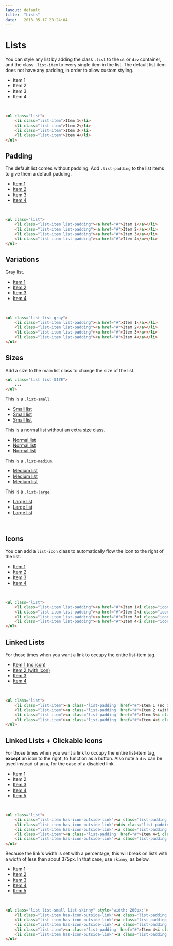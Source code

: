 ```yaml
---
layout: default
title:  "Lists"
date:   2013-05-17 23:24:04
---
```


Lists
=====

You can style any list by adding the class `.list` to the `ul` or `div` container, and the class `.list-item` to every single item in the list. The default list item does not have any padding, in order to allow custom styling.

<ul class="list">
	<li class="list-item">Item 1</li>
	<li class="list-item">Item 2</li>
	<li class="list-item">Item 3</li>
	<li class="list-item">Item 4</li>
</ul>
<br />

~~~html
<ul class="list">
	<li class="list-item">Item 1</li>
	<li class="list-item">Item 2</li>
	<li class="list-item">Item 3</li>
	<li class="list-item">Item 4</li>
</ul>
~~~

Padding
-------

The default list comes without padding. Add `.list-padding` to the list items to give them a default padding.

<ul class="list">
	<li class="list-item list-padding"><a href="#">Item 1</a></li>
	<li class="list-item list-padding"><a href="#">Item 2</a></li>
	<li class="list-item list-padding"><a href="#">Item 3</a></li>
	<li class="list-item list-padding"><a href="#">Item 4</a></li>
</ul>
<br />

~~~html
<ul class="list">
	<li class="list-item list-padding"><a href="#">Item 1</a></li>
	<li class="list-item list-padding"><a href="#">Item 2</a></li>
	<li class="list-item list-padding"><a href="#">Item 3</a></li>
	<li class="list-item list-padding"><a href="#">Item 4</a></li>
</ul>
~~~

Variations
----------

Gray list.

<ul class="list list-gray">
	<li class="list-item list-padding"><a href="#">Item 1</a></li>
	<li class="list-item list-padding"><a href="#">Item 2</a></li>
	<li class="list-item list-padding"><a href="#">Item 3</a></li>
	<li class="list-item list-padding"><a href="#">Item 4</a></li>
</ul>
<br />

~~~html
<ul class="list list-gray">
	<li class="list-item list-padding"><a href="#">Item 1</a></li>
	<li class="list-item list-padding"><a href="#">Item 2</a></li>
	<li class="list-item list-padding"><a href="#">Item 3</a></li>
	<li class="list-item list-padding"><a href="#">Item 4</a></li>
</ul>
~~~

Sizes
-----

Add a size to the main list class to change the size of the list.

~~~html
<ul class="list list-SIZE">
	...
</ul>
~~~

This is a `.list-small`.

<ul class="list list-small">
	<li class="list-item list-padding"><a href="#">Small list</a></li>
	<li class="list-item list-padding"><a href="#">Small list</a></li>
	<li class="list-item list-padding"><a href="#">Small list</a></li>
</ul>

This is a normal list without an extra size class.

<ul class="list">
	<li class="list-item list-padding"><a href="#">Normal list</a></li>
	<li class="list-item list-padding"><a href="#">Normal list</a></li>
	<li class="list-item list-padding"><a href="#">Normal list</a></li>
</ul>

This is a `.list-medium`.

<ul class="list list-medium">
	<li class="list-item list-padding"><a href="#">Medium list</a></li>
	<li class="list-item list-padding"><a href="#">Medium list</a></li>
	<li class="list-item list-padding"><a href="#">Medium list</a></li>
</ul>

This is a `.list-large`.

<ul class="list list-large">
	<li class="list-item list-padding"><a href="#">Large list</a></li>
	<li class="list-item list-padding"><a href="#">Large list</a></li>
	<li class="list-item list-padding"><a href="#">Large list</a></li>
</ul><br />


Icons
-----

You can add a `list-icon` class to automatically flow the icon to the right of the list.

<ul class="list">
	<li class="list-item list-padding"><a href="#">Item 1<i class="icon-angle-right list-icon"></i></a></li>
	<li class="list-item list-padding"><a href="#">Item 2<i class="icon-angle-right list-icon"></i></a></li>
	<li class="list-item list-padding"><a href="#">Item 3<i class="icon-angle-right list-icon"></i></a></li>
	<li class="list-item list-padding"><a href="#">Item 4<i class="icon-angle-right list-icon"></i></a></li>
</ul>
<br />

~~~html
<ul class="list">
	<li class="list-item list-padding"><a href="#">Item 1<i class="icon-angle-right list-icon"></i></a></li>
	<li class="list-item list-padding"><a href="#">Item 2<i class="icon-angle-right list-icon"></i></a></li>
	<li class="list-item list-padding"><a href="#">Item 3<i class="icon-angle-right list-icon"></i></a></li>
	<li class="list-item list-padding"><a href="#">Item 4<i class="icon-angle-right list-icon"></i></a></li>
</ul>
~~~


Linked Lists
----

For those times when you want a link to occupy the entire list-item tag.

<ul class="list">
	<li class="list-item"><a class='list-padding' href="#">Item 1 (no icon)</a></li>
	<li class="list-item"><a class='list-padding' href="#">Item 2 (with icon)<i class="icon-angle-right list-icon"></i></a></li>
	<li class="list-item"><a class='list-padding' href="#">Item 3<i class="icon-angle-right list-icon"></i></a></li>
	<li class="list-item"><a class='list-padding' href="#">Item 4<i class="icon-angle-right list-icon"></i></a></li>
</ul>
<br />


~~~html
<ul class="list">
	<li class="list-item"><a class='list-padding' href="#">Item 1 (no icon)</a></li>
	<li class="list-item"><a class='list-padding' href="#">Item 2 (with icon)<i class="icon-angle-right list-icon"></i></a></li>
	<li class="list-item"><a class='list-padding' href="#">Item 3<i class="icon-angle-right list-icon"></i></a></li>
	<li class="list-item"><a class='list-padding' href="#">Item 4<i class="icon-angle-right list-icon"></i></a></li>
</ul>
~~~

Linked Lists + Clickable Icons
----

For those times when you want a link to occupy the entire list-item tag, **except** an icon to the right, to function as a button. Also note a `div` can be used instead of an `a`, for the case of a disabled link.

<ul class="list">
	<li class="list-item has-icon-outside-link"><a class='list-padding' href="#">Item 1</a><i class="icon-trash icn-round list-icon"></i></li>
	<li class="list-item has-icon-outside-link"><div class='list-padding' href="#">Item 2</div><i class="icon-trash icn-round list-icon"></i></li>
	<li class="list-item has-icon-outside-link"><a class='list-padding' href="#">Item 3</a><i class="icon-trash icn-round list-icon"></i></li>
	<li class="list-item"><a class='list-padding' href="#">Item 4<i class="icon-angle-right list-icon"></i></a></li>
	<li class="list-item has-icon-outside-link"><a class='list-padding' href="#">Item 5</a><i class="icon-trash icn-round list-icon"></i></li>
</ul>
<br />

~~~html
<ul class="list">
	<li class="list-item has-icon-outside-link"><a class='list-padding' href="#">Item 1</a><i class="icon-trash icn-round list-icon"></i></li>
	<li class="list-item has-icon-outside-link"><div class='list-padding' href="#">Item 2</div><i class="icon-trash icn-round list-icon"></i></li>
	<li class="list-item has-icon-outside-link"><a class='list-padding' href="#">Item 3</a><i class="icon-trash icn-round list-icon"></i></li>
	<li class="list-item"><a class='list-padding' href="#">Item 4<i class="icon-angle-right list-icon"></i></a></li>
	<li class="list-item has-icon-outside-link"><a class='list-padding' href="#">Item 5</a><i class="icon-trash icn-round list-icon"></i></li>
</ul>
~~~

Because the link's width is set with a percentage, this will break on lists with a width of less than about 375px. In that case, use `skinny`, as below.

<ul class="list list-small list-skinny" style='width: 200px;'>
	<li class="list-item has-icon-outside-link"><a class='list-padding' href="#">Item 1</a><i class="icon-trash icn-round list-icon"></i></li>
	<li class="list-item has-icon-outside-link"><a class='list-padding' href="#">Item 2</a><i class="icon-trash icn-round list-icon"></i></li>
	<li class="list-item has-icon-outside-link"><a class='list-padding' href="#">Item 3</a><i class="icon-trash icn-round list-icon"></i></li>
	<li class="list-item"><a class='list-padding' href="#">Item 4<i class="icon-angle-right list-icon"></i></a></li>
	<li class="list-item has-icon-outside-link"><a class='list-padding' href="#">Item 5</a><i class="icon-trash icn-round list-icon"></i></li>
</ul>
<br />

~~~html
<ul class="list list-small list-skinny" style='width: 200px;'>
	<li class="list-item has-icon-outside-link"><a class='list-padding' href="#">Item 1</a><i class="icon-trash icn-round list-icon"></i></li>
	<li class="list-item has-icon-outside-link"><a class='list-padding' href="#">Item 2</a><i class="icon-trash icn-round list-icon"></i></li>
	<li class="list-item has-icon-outside-link"><a class='list-padding' href="#">Item 3</a><i class="icon-trash icn-round list-icon"></i></li>
	<li class="list-item"><a class='list-padding' href="#">Item 4<i class="icon-angle-right list-icon"></i></a></li>
	<li class="list-item has-icon-outside-link"><a class='list-padding' href="#">Item 5</a><i class="icon-trash icn-round list-icon"></i></li>
</ul>
~~~
